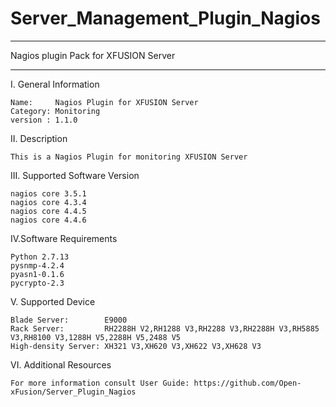 # Server_Management_Plugin_Nagios

**********************************************************************************
Nagios plugin Pack for XFUSION Server
**********************************************************************************

I. General Information 

    Name:     Nagios Plugin for XFUSION Server    
    Category: Monitoring    
    version : 1.1.0
    
II. Description

    This is a Nagios Plugin for monitoring XFUSION Server 
    
III. Supported Software Version

    nagios core 3.5.1     
    nagios core 4.3.4 
    nagios core 4.4.5
	nagios core 4.4.6
    
IV.Software Requirements

    Python 2.7.13    
    pysnmp-4.2.4  
    pyasn1-0.1.6    
    pycrypto-2.3
    
V. Supported Device
    
    Blade Server:        E9000
    Rack Server:         RH2288H V2,RH1288 V3,RH2288 V3,RH2288H V3,RH5885 V3,RH8100 V3,1288H V5,2288H V5,2488 V5    
    High-density Server: XH321 V3,XH620 V3,XH622 V3,XH628 V3
    
VI. Additional Resources

    For more information consult User Guide: https://github.com/Open-xFusion/Server_Plugin_Nagios
